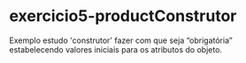 # exercicio5-productConstrutor
Exemplo estudo 'construtor' fazer com que seja “obrigatória” estabelecendo valores iniciais para os atributos do objeto.
